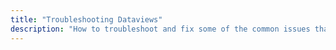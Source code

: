 ```yaml
---
title: "Troubleshooting Dataviews"
description: "How to troubleshoot and fix some of the common issues that may occur when creating Dataviews"
---
```

